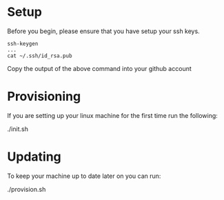 # Setup
Before you begin, please ensure that you have setup your ssh keys.

    ssh-keygen
    ...
    cat ~/.ssh/id_rsa.pub

Copy the output of the above command into your github account

# Provisioning
If you are setting up your linux machine for the first time run the following:

./init.sh

# Updating
To keep your machine up to date later on you can run:

./provision.sh



